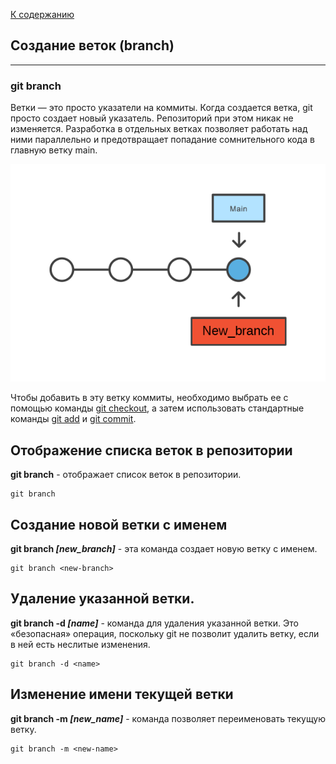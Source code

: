 [К содержанию](./readme.md)

## Создание веток (branch)

---


### git branch


Ветки — это просто указатели на коммиты. Когда создается ветка, git просто создает новый указатель. Репозиторий при этом никак не изменяется. Разработка в отдельных ветках позволяет работать над ними параллельно и предотвращает попадание сомнительного кода в главную ветку main.

![](./assets/branch.png)

 Чтобы добавить в эту ветку коммиты, необходимо выбрать ее с помощью команды [git checkout](./checkout.md), а затем использовать стандартные команды [git add](./add.md) и [git commit](./commit.md).


## Отображение списка веток в репозитории

**git branch** - отображает список веток в репозитории.

```bash=
git branch
```

## Создание новой ветки с именем

**git branch *[new_branch]*** - эта команда создает новую ветку с именем. 

```bash=
git branch <new-branch>
```


## Удаление указанной ветки.

**git branch -d *[name]*** - команда для удаления указанной ветки. Это «безопасная» операция, поскольку git не позволит удалить ветку, если в ней есть неслитые изменения.


```bash=
git branch -d <name>
```

## Изменение имени текущей ветки

**git branch -m *[new_name]*** - команда позволяет переименовать текущую ветку.

```bash=
git branch -m <new-name>
```
